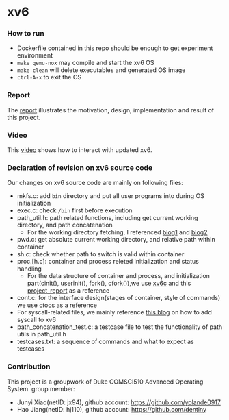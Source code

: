 # xv6

### How to run
- Dockerfile contained in this repo should be enough to get experiment environment
- `make qemu-nox` may compile and start the xv6 OS
- `make clean` will delete executables and generated OS image
- `ctrl-A-x` to exit the OS

### Report
The [report](https://github.com/dentiny/xv6/blob/main/report.pdf) illustrates the motivation, design, implementation and result of this project.

### Video
This [video](https://warpwire.duke.edu/w/kdsEAA/) shows how to interact with updated xv6.

### Declaration of revision on xv6 source code
Our changes on xv6 source code are mainly on following files:
- mkfs.c: add `bin` directory and put all user programs into during OS initialization
- exec.c: check `/bin` first before execution
- path_util.h: path related functions, including get current working directory, and path concatenation
  + For the working directory fetching, I referenced [blog1](https://vgel.me/posts/pwd_command_xv6/) and [blog2](https://dev.to/tyfkda/implement-pwd-command-on-xv6-gh5)
- pwd.c: get absolute current working directory, and relative path within container
- sh.c: check whether path to switch is valid within container
- proc.[h.c]: container and process releted initialization and status handling
  + For the data structure of container and process, and initialization part(cinit(), userinit(), fork(), cfork()),we use [xv6c](https://github.com/kierangilliam/xv6c) and this [project_report](https://courses.cs.washington.edu/courses/cse481a/18wi/projects/payload.pdf) as a reference
- cont.c: for the interface design(stages of container, style of commands) we use [ctoos](https://github.com/kierangilliam/xv6c/blob/master/ctool.c) as a reference
- For syscall-related files, we mainly reference [this blog](https://medium.com/@viduniwickramarachchi/add-a-new-system-call-in-xv6-5486c2437573) on how to add syscall to xv6
- path_concatenation_test.c: a testcase file to test the functionality of path utils in path_util.h
- testcases.txt: a sequence of commands and what to expect as testcases

### Contribution
This project is a groupwork of Duke COMSCI510 Advanced Operating System.
group member:
- Junyi Xiao(netID: jx94), github account: https://github.com/yolande0917
- Hao Jiang(netID: hj110), github account: https://github.com/dentiny
